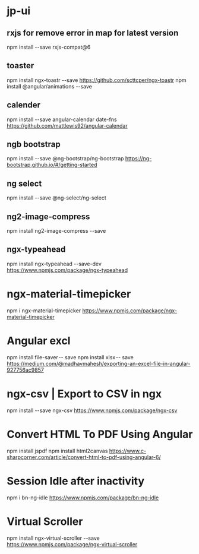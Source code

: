 # jp-ui

## rxjs for remove error in map for latest version
npm install --save rxjs-compat@6


## toaster
npm install ngx-toastr --save
https://github.com/scttcper/ngx-toastr
npm install @angular/animations --save

## calender
npm install --save angular-calendar date-fns
https://github.com/mattlewis92/angular-calendar

## ngb bootstrap
npm install --save @ng-bootstrap/ng-bootstrap
https://ng-bootstrap.github.io/#/getting-started

## ng select
npm install --save @ng-select/ng-select

## ng2-image-compress
npm install ng2-image-compress --save

## ngx-typeahead
npm install ngx-typeahead --save-dev
https://www.npmjs.com/package/ngx-typeahead

# ngx-material-timepicker 
npm i ngx-material-timepicker
https://www.npmjs.com/package/ngx-material-timepicker

# Angular excl
npm install file-saver -- save
npm install xlsx -- save
https://medium.com/@madhavmahesh/exporting-an-excel-file-in-angular-927756ac9857

# ngx-csv | Export to CSV in ngx
npm install --save ngx-csv
https://www.npmjs.com/package/ngx-csv


# Convert HTML To PDF Using Angular
npm install jspdf
npm install html2canvas
https://www.c-sharpcorner.com/article/convert-html-to-pdf-using-angular-6/

# Session Idle after inactivity
npm i bn-ng-idle
https://www.npmjs.com/package/bn-ng-idle

# Virtual Scroller
npm install ngx-virtual-scroller --save
https://www.npmjs.com/package/ngx-virtual-scroller